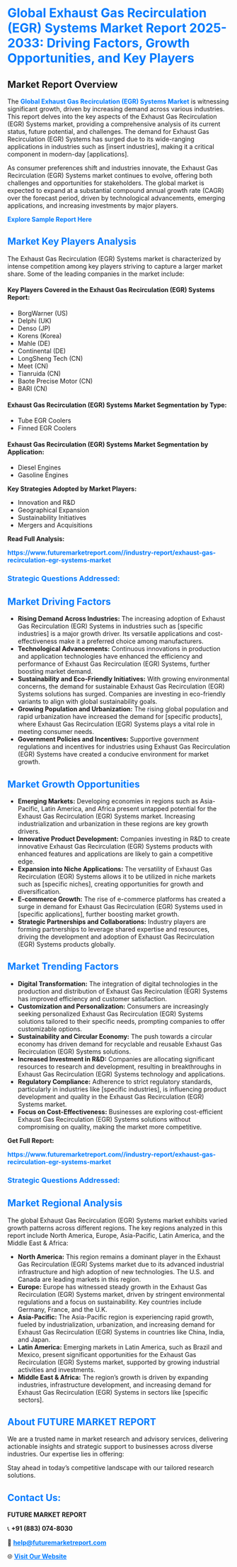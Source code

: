 <h1 style="color: #007BFF;">Global Exhaust Gas Recirculation (EGR) Systems Market Report 2025-2033: Driving Factors, Growth Opportunities, and Key Players</h1>

<section id="overview">
<h2>Market Report Overview</h2>
<p>The <a href="https://www.futuremarketreport.com//industry-report/exhaust-gas-recirculation-egr-systems-market" style="color: #007BFF; text-decoration: none;"><strong>Global Exhaust Gas Recirculation (EGR) Systems Market</strong></a> is witnessing significant growth, driven by increasing demand across various industries. This report delves into the key aspects of the Exhaust Gas Recirculation (EGR) Systems market, providing a comprehensive analysis of its current status, future potential, and challenges. The demand for Exhaust Gas Recirculation (EGR) Systems has surged due to its wide-ranging applications in industries such as [insert industries], making it a critical component in modern-day [applications].</p>
<p>As consumer preferences shift and industries innovate, the Exhaust Gas Recirculation (EGR) Systems market continues to evolve, offering both challenges and opportunities for stakeholders. The global market is expected to expand at a substantial compound annual growth rate (CAGR) over the forecast period, driven by technological advancements, emerging applications, and increasing investments by major players.</p>
</section>

<section id="overview">
<p><a href="https://www.futuremarketreport.com//request-sample/reportId=60269" style="color: #007BFF; text-decoration: none;"><strong>Explore Sample Report Here</strong></a></p>
</section>

<section id="key-players">
<h2 style="color: #007BFF;">Market Key Players Analysis</h2>
<p>The Exhaust Gas Recirculation (EGR) Systems market is characterized by intense competition among key players striving to capture a larger market share. Some of the leading companies in the market include:</p>
<h4>Key Players Covered in the Exhaust Gas Recirculation (EGR) Systems Report:</h4>
<ul><li>BorgWarner (US)</li><li>Delphi (UK)</li><li>Denso (JP)</li><li>Korens (Korea)</li><li>Mahle (DE)</li><li>Continental (DE)</li><li>LongSheng Tech (CN)</li><li>Meet (CN)</li><li>Tianruida (CN)</li><li>Baote Precise Motor (CN)</li><li>BARI (CN)</li></ul>
<h4>Exhaust Gas Recirculation (EGR) Systems Market Segmentation by Type:</h4>
<ul><li>Tube EGR Coolers</li><li>Finned EGR Coolers</li></ul>

<h4>Exhaust Gas Recirculation (EGR) Systems Market Segmentation by Application:</h4>
<ul><li>Diesel Engines</li><li>Gasoline Engines</li></ul>
<p><strong>Key Strategies Adopted by Market Players:</strong></p>
<ul>
<li>Innovation and R&D</li>
<li>Geographical Expansion</li>
<li>Sustainability Initiatives</li>
<li>Mergers and Acquisitions</li>
</ul>
</section>

<section>
<p><strong>Read Full Analysis: </strong></p><a href="https://www.futuremarketreport.com//industry-report/exhaust-gas-recirculation-egr-systems-market" style="color: #007BFF; text-decoration: none;"><strong>https://www.futuremarketreport.com//industry-report/exhaust-gas-recirculation-egr-systems-market</strong></a>
<h3 style="color: #007BFF;">Strategic Questions Addressed:</h3>
</section>

<section id="driving-factors">
<h2 style="color: #007BFF;">Market Driving Factors</h2>
<ul>
<li><strong>Rising Demand Across Industries:</strong> The increasing adoption of Exhaust Gas Recirculation (EGR) Systems in industries such as [specific industries] is a major growth driver. Its versatile applications and cost-effectiveness make it a preferred choice among manufacturers.</li>
<li><strong>Technological Advancements:</strong> Continuous innovations in production and application technologies have enhanced the efficiency and performance of Exhaust Gas Recirculation (EGR) Systems, further boosting market demand.</li>
<li><strong>Sustainability and Eco-Friendly Initiatives:</strong> With growing environmental concerns, the demand for sustainable Exhaust Gas Recirculation (EGR) Systems solutions has surged. Companies are investing in eco-friendly variants to align with global sustainability goals.</li>
<li><strong>Growing Population and Urbanization:</strong> The rising global population and rapid urbanization have increased the demand for [specific products], where Exhaust Gas Recirculation (EGR) Systems plays a vital role in meeting consumer needs.</li>
<li><strong>Government Policies and Incentives:</strong> Supportive government regulations and incentives for industries using Exhaust Gas Recirculation (EGR) Systems have created a conducive environment for market growth.</li>
</ul>
</section>

<section id="growth-opportunities">
<h2 style="color: #007BFF;">Market Growth Opportunities</h2>
<ul>
<li><strong>Emerging Markets:</strong> Developing economies in regions such as Asia-Pacific, Latin America, and Africa present untapped potential for the Exhaust Gas Recirculation (EGR) Systems market. Increasing industrialization and urbanization in these regions are key growth drivers.</li>
<li><strong>Innovative Product Development:</strong> Companies investing in R&D to create innovative Exhaust Gas Recirculation (EGR) Systems products with enhanced features and applications are likely to gain a competitive edge.</li>
<li><strong>Expansion into Niche Applications:</strong> The versatility of Exhaust Gas Recirculation (EGR) Systems allows it to be utilized in niche markets such as [specific niches], creating opportunities for growth and diversification.</li>
<li><strong>E-commerce Growth:</strong> The rise of e-commerce platforms has created a surge in demand for Exhaust Gas Recirculation (EGR) Systems used in [specific applications], further boosting market growth.</li>
<li><strong>Strategic Partnerships and Collaborations:</strong> Industry players are forming partnerships to leverage shared expertise and resources, driving the development and adoption of Exhaust Gas Recirculation (EGR) Systems products globally.</li>
</ul>
</section>

<section id="trending-factors">
<h2 style="color: #007BFF;">Market Trending Factors</h2>
<ul>
<li><strong>Digital Transformation:</strong> The integration of digital technologies in the production and distribution of Exhaust Gas Recirculation (EGR) Systems has improved efficiency and customer satisfaction.</li>
<li><strong>Customization and Personalization:</strong> Consumers are increasingly seeking personalized Exhaust Gas Recirculation (EGR) Systems solutions tailored to their specific needs, prompting companies to offer customizable options.</li>
<li><strong>Sustainability and Circular Economy:</strong> The push towards a circular economy has driven demand for recyclable and reusable Exhaust Gas Recirculation (EGR) Systems solutions.</li>
<li><strong>Increased Investment in R&D:</strong> Companies are allocating significant resources to research and development, resulting in breakthroughs in Exhaust Gas Recirculation (EGR) Systems technology and applications.</li>
<li><strong>Regulatory Compliance:</strong> Adherence to strict regulatory standards, particularly in industries like [specific industries], is influencing product development and quality in the Exhaust Gas Recirculation (EGR) Systems market.</li>
<li><strong>Focus on Cost-Effectiveness:</strong> Businesses are exploring cost-efficient Exhaust Gas Recirculation (EGR) Systems solutions without compromising on quality, making the market more competitive.</li>
</ul>
</section>

<section>
<p><strong>Get Full Report: </strong></p><a href="https://www.futuremarketreport.com//industry-report/exhaust-gas-recirculation-egr-systems-market" style="color: #007BFF; text-decoration: none;"><strong>https://www.futuremarketreport.com//industry-report/exhaust-gas-recirculation-egr-systems-market</strong></a>
<h3 style="color: #007BFF;">Strategic Questions Addressed:</h3>
</section>


<section id="regional-analysis">
<h2 style="color: #007BFF;">Market Regional Analysis</h2>
<p>The global Exhaust Gas Recirculation (EGR) Systems market exhibits varied growth patterns across different regions. The key regions analyzed in this report include North America, Europe, Asia-Pacific, Latin America, and the Middle East & Africa:</p>
<ul>
<li><strong>North America:</strong> This region remains a dominant player in the Exhaust Gas Recirculation (EGR) Systems market due to its advanced industrial infrastructure and high adoption of new technologies. The U.S. and Canada are leading markets in this region.</li>
<li><strong>Europe:</strong> Europe has witnessed steady growth in the Exhaust Gas Recirculation (EGR) Systems market, driven by stringent environmental regulations and a focus on sustainability. Key countries include Germany, France, and the U.K.</li>
<li><strong>Asia-Pacific:</strong> The Asia-Pacific region is experiencing rapid growth, fueled by industrialization, urbanization, and increasing demand for Exhaust Gas Recirculation (EGR) Systems in countries like China, India, and Japan.</li>
<li><strong>Latin America:</strong> Emerging markets in Latin America, such as Brazil and Mexico, present significant opportunities for the Exhaust Gas Recirculation (EGR) Systems market, supported by growing industrial activities and investments.</li>
<li><strong>Middle East & Africa:</strong> The region’s growth is driven by expanding industries, infrastructure development, and increasing demand for Exhaust Gas Recirculation (EGR) Systems in sectors like [specific sectors].</li>
</ul>
</section>

<footer>
<h2 style="color: #007BFF;">About FUTURE MARKET REPORT</h2>
<p>We are a trusted name in market research and advisory services, delivering actionable insights and strategic support to businesses across diverse industries. Our expertise lies in offering:</p>

<p>Stay ahead in today’s competitive landscape with our tailored research solutions.</p>

<h2 style="color: #007BFF;">Contact Us:</h2>
<p><strong>FUTURE MARKET REPORT</strong></p>
<p>📞 <strong>+91 (883) 074-8030</strong></p>
<p>📧 <strong><a href="mailto:help@futuremarketreport.com" style="color: #007BFF;">help@futuremarketreport.com</a></strong></p>
<p>🌐 <strong><a href="https://www.futuremarketreport.com/" style="color: #007BFF;">Visit Our Website</a></strong></p>
</footer>